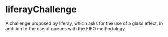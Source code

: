 # liferayChallenge
 A challenge proposed by liferay, which asks for the use of a glass effect, in addition to the use of queues with the FIFO methodology.
